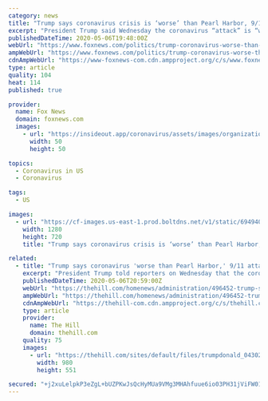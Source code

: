 ```yaml
---
category: news
title: "Trump says coronavirus crisis is ‘worse’ than Pearl Harbor, 9/11 attacks"
excerpt: "President Trump said Wednesday the coronavirus “attack” is “worse” than the Pearl Harbor and 9/11 attacks. “We went through the worst attack we've ever had in our country. This is really the worst attack we've ever had."
publishedDateTime: 2020-05-06T19:48:00Z
webUrl: "https://www.foxnews.com/politics/trump-coronavirus-worse-than-pearl-harbor-9-11-attacks"
ampWebUrl: "https://www.foxnews.com/politics/trump-coronavirus-worse-than-pearl-harbor-9-11-attacks.amp"
cdnAmpWebUrl: "https://www-foxnews-com.cdn.ampproject.org/c/s/www.foxnews.com/politics/trump-coronavirus-worse-than-pearl-harbor-9-11-attacks.amp"
type: article
quality: 104
heat: 114
published: true

provider:
  name: Fox News
  domain: foxnews.com
  images:
    - url: "https://insideout.app/coronavirus/assets/images/organizations/foxnews.com-50x50.jpg"
      width: 50
      height: 50

topics:
  - Coronavirus in US
  - Coronavirus

tags:
  - US

images:
  - url: "https://cf-images.us-east-1.prod.boltdns.net/v1/static/694940094001/03ac9149-cee6-4831-8d76-1cf9f1681696/d4aed718-4b4d-4981-b2bc-11f6252dbf78/1280x720/match/image.jpg"
    width: 1280
    height: 720
    title: "Trump says coronavirus crisis is ‘worse’ than Pearl Harbor, 9/11 attacks"

related:
  - title: "Trump says coronavirus 'worse than Pearl Harbor,' 9/11 attacks"
    excerpt: "President Trump told reporters on Wednesday that the coronavirus pandemic, which has led to the death of tens of thousands of people in the United States in recent months, is worse “than Pearl Harbor” and the Sept."
    publishedDateTime: 2020-05-06T20:59:00Z
    webUrl: "https://thehill.com/homenews/administration/496452-trump-says-coronavirus-worse-than-pearl-harbor-9-11-attacks"
    ampWebUrl: "https://thehill.com/homenews/administration/496452-trump-says-coronavirus-worse-than-pearl-harbor-9-11-attacks?amp"
    cdnAmpWebUrl: "https://thehill-com.cdn.ampproject.org/c/s/thehill.com/homenews/administration/496452-trump-says-coronavirus-worse-than-pearl-harbor-9-11-attacks?amp"
    type: article
    provider:
      name: The Hill
      domain: thehill.com
    quality: 75
    images:
      - url: "https://thehill.com/sites/default/files/trumpdonald_04302020getty.jpg"
        width: 980
        height: 551

secured: "+j2xuLelpkP3eZgL+bUZPKwJsQcHyMUa9VMg3MHAhfuue6io03PH31jViFW012jQ2NarPiUJhbX00ANK/NzZG/0gcT4ay3XkbU7sFBfohbX08Q+XBrBwQllSBHJHOnTdj3mDyTJ4yLlXkfe1eHcebHT+DSmkDoAy/Bs8pcjjX5ON/zM25XDOxAtWhm0rIiHCNZ9u5MWBinUhhgpEWUYI21TlY5RTmA7SfzO4In0kPUXd0mUY/JcUqA8tl86K8Sic6x62WTH8IpkuFXLaMhZo0mP669wsUTalCVplGfN5Qd47bpxAaglsSF08+JMSUVZ3RUSGEY+rxIS+V5Jt76o5wGew0Mq97WsOrNSNL/JNBIuvLYhJRwNtCx2if6f1CgW+7Jh/QZwNq7g8SBZdUeBILkz5P5ZGtyfaMmfCFi8UjKQh/L+AQrz/PDs9Elo8rb79z7GK45PG9x1+/nO4LA0G/NNOuSIHvTDPckYixnc584k=;7vCdVliZ0zX0cBZeDxcGAw=="
---
```


